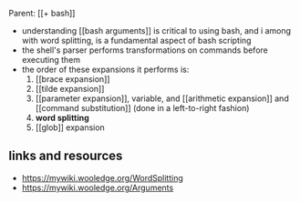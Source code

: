 Parent: [[+ bash]]

- understanding [[bash arguments]] is critical to using bash, and i among with word splitting, is a fundamental aspect of bash scripting
- the shell's parser performs transformations on commands before executing them
- the order of these expansions it performs is:
	1. [[brace expansion]]
	2. [[tilde expansion]]
	3. [[parameter expansion]], variable, and [[arithmetic expansion]] and [[command substitution]] (done in a left-to-right fashion)
	4. **word splitting**
	5. [[glob]] expansion
## links and resources

- https://mywiki.wooledge.org/WordSplitting
- https://mywiki.wooledge.org/Arguments